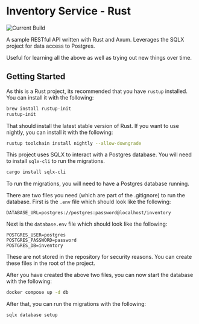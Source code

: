 # Inventory Service - Rust

![Current Build](https://github.com/tdrozdowski/inventory-service-rs/actions/workflows/main.yml/badge.svg)

A sample RESTful API written with Rust and Axum. Leverages the SQLX project for data access to Postgres.

Useful for learning all the above as well as trying out new things over time.

## Getting Started

As this is a Rust project, its recommended that you have `rustup` installed. You can install it with the following:

```bash
brew install rustup-init
rustup-init
```

That should install the latest stable version of Rust. If you want to use nightly, you can install it with the
following:

```bash
rustup toolchain install nightly --allow-downgrade
```

This project uses SQLX to interact with a Postgres database. You will need to install `sqlx-cli` to run the migrations.

```bash
cargo install sqlx-cli
```

To run the migrations, you will need to have a Postgres database running.

There are two files you need (which are part of the .gitignore) to run the database.
First is the `.env` file which should look like the following:

```
DATABASE_URL=postgres://postgres:password@localhost/inventory
```

Next is the `database.env` file which should look like the following:

```
POSTGRES_USER=postgres
POSTGRES_PASSWORD=password
POSTGRES_DB=inventory
``` 

These are not stored in the repository for security reasons. You can create these files in the root of the project.

After you have created the above two files, you can now start the database with the following:

```bash
docker compose up -d db
```

After that, you can run the migrations with the following:

```bash
sqlx database setup
```